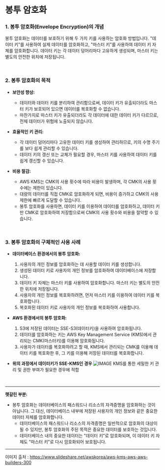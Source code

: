 # 봉투 암호화

### 1. 봉투 암호화(Envelope Encryption)의 개념

봉투 암호화는 데이터를 보호하기 위해 두 가지 키를 사용하는 암호화 방법입니다. "데이터 키"를 사용하여 실제 데이터를 암호화하고, "마스터 키"를 사용하여 데이터 키 자체를 암호화합니다. 데이터 키는 각 데이터 덩어리마다 고유하게 생성되며, 마스터 키는 별도의 안전한 위치에 저장됩니다.

<br>

### 2. 봉투 암호화의 목적
- **보안성 향상:**
  - 데이터와 데이터 키를 분리하여 관리함으로써, 데이터 키가 유출되더라도 마스터 키가 보호되어 있으면 데이터를 복호화할 수 없습니다.
  - 마찬가지로 마스터 키가 유출되더라도 각 데이터에 대한 데이터 키가 다르므로, 전체 데이터가 위험에 노출되지 않습니다.

- **효율적인 키 관리:**
  - 각 데이터 덩어리마다 고유한 데이터 키를 생성하여 관리하므로, 키의 수명 주기를 보다 쉽게 관리할 수 있습니다.
  - 데이터 키의 갱신 또는 교체가 필요할 경우, 마스터 키를 사용하여 데이터 키를 쉽게 갱신할 수 있습니다.

- **비용 절감:**
  - AWS KMS는 CMK의 사용 횟수에 따라 비용이 발생하며, 각 CMK의 사용 횟수에는 제한이 있습니다.
  - 대량의 데이터를 직접 CMK로 암호화하게 되면, 비용이 증가하고 CMK의 사용 제한에 빠르게 도달할 수 있습니다.
  - 봉투 암호화를 사용하면, 데이터 키를 이용하여 데이터를 암호화하고, 데이터 키만 CMK로 암호화하여 저장함으로써 CMK의 사용 횟수와 비용을 절약할 수 있습니다.

<br>

### 3. 봉투 암호화의 구체적인 사용 사례

- **데이터베이스 환경에서의 봉투 암호화:**
  1. 사용자의 개인 정보를 암호화하는 데 사용할 데이터 키를 생성합니다.
  2. 생성된 데이터 키로 사용자의 개인 정보를 암호화하여 데이터베이스에 저장합니다.
  3. 데이터 키 자체는 마스터 키를 사용하여 암호화합니다. 마스터 키는 별도의 안전한 위치에 저장됩니다.
  4. 사용자의 개인 정보를 복호화하려면, 먼저 마스터 키를 이용하여 데이터 키를 복호화합니다.
  5. 복호화된 데이터 키로 사용자의 개인 정보를 복호화하여 사용합니다.


- **AWS 환경에서의 봉투 암호화:**
  1. S3에 저장된 데이터는 SSE-S3(데이터키)을 사용하여 암호화됩니다.
  2. 데이터를 암호화하는 키는 AWS Key Management Service (KMS)에서 관리되는 CMK(마스터키)를 이용해 암호화됩니다.
  3. 사용자가 데이터를 복호화하려고 할 때, KMS에서 관리되는 CMK를 이용해 데이터 키를 복호화한 후, 그 키를 이용해 저장된 데이터를 복호화합니다.

- **위의 과정에서 데이터키가 SSE-KMS인 경우**
![IMAGE](https://image.slidesharecdn.com/3003-200330034411/75/aws-kms-aws-aws-builders-300-21-2048.jpg?cb=1666645952)
KMS를 통한 세밀한 키 관리 및 권한 부여가 필요한 경우에 적합


<br>
 
---

**헷갈린 부분:**
- 봉투 암호화는 데이터베이스의 패스워드나 리소스의 자격증명을 암호화하는 것이 아닙니다. 그 대신, 데이터베이스 내부에 저장된 사용자의 개인 정보와 같은 중요한 데이터 자체를 암호화합니다. 
  - 데이터베이스의 패스워드나 리소스의 자격증명은 일반적으로 암호화의 대상이 될 수 있지만, 봉투 암호화의 주된 목적은 중요한 데이터를 보호하는 것입니다.
  - 데이터베이스 내의 중요한 데이터는 "데이터 키"로 암호화되며, 이 데이터 키 자체도 "마스터 키"로 다시 암호화되어 보호됩니다.

---

이미지 출처 : https://www.slideshare.net/awskorea/aws-kms-aws-aws-builders-300
